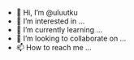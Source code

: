 - 👋 Hi, I’m @uluutku
- 👀 I’m interested in ...
- 🌱 I’m currently learning ...
- 💞️ I’m looking to collaborate on ...
- 📫 How to reach me ...

<!---
uluutku/uluutku is a ✨ special ✨ repository because its `README.md` (this file) appears on your GitHub profile.
You can click the Preview link to take a look at your changes.
--->
